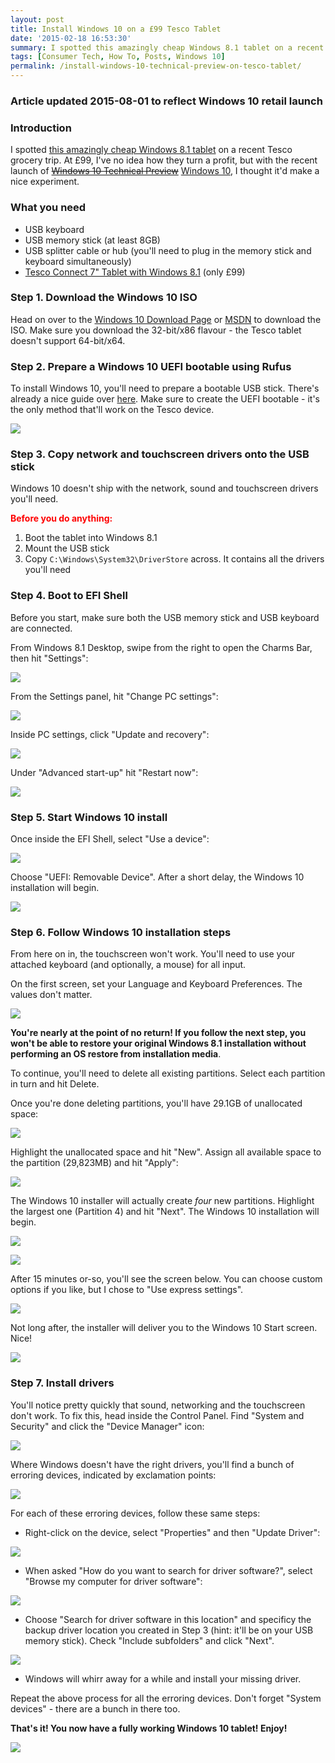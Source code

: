 ```yaml
---
layout: post
title: Install Windows 10 on a £99 Tesco Tablet
date: '2015-02-18 16:53:30'
summary: I spotted this amazingly cheap Windows 8.1 tablet on a recent Tesco grocery trip. At £99, I’ve no idea how they turn a profit, but with the recent launch of Windows 10 Technical Preview Windows 10, I thought it’d make a nice experiment ...
tags: [Consumer Tech, How To, Posts, Windows 10]
permalink: /install-windows-10-technical-preview-on-tesco-tablet/
---
```


### Article updated 2015-08-01 to reflect Windows 10 retail launch

### Introduction

I spotted <a href="http://www.tesco.com/direct/connect-7-tablet-with-windows-81-office-365-personal-32gb-wifi-black/182-3108.prd" target="_blank">this amazingly cheap Windows 8.1 tablet</a> on a recent Tesco grocery trip. At £99, I've no idea how they turn a profit, but with the recent launch of <del><a href="http://arstechnica.com/information-technology/2015/01/new-windows-10-preview-comes-to-pc-next-week-to-phones-in-february/" target="_blank">Windows 10 Technical Preview</a></del> <a href="http://blogs.windows.com/launch/" target="_blank">Windows 10</a>, I thought it'd make a nice experiment. 

### What you need

* USB keyboard
* USB memory stick (at least 8GB)
* USB splitter cable or hub (you'll need to plug in the memory stick and keyboard simultaneously)
* <a href="http://www.tesco.com/direct/connect-7-tablet-with-windows-81-office-365-personal-32gb-wifi-black/182-3108.prd" target="_blank">Tesco Connect 7" Tablet with Windows 8.1</a> (only £99)

### Step 1. Download the Windows 10 ISO

Head on over to the <a href="https://www.microsoft.com/en-us/software-download/windows10" target="_blank">Windows 10 Download Page</a> or <a href="https://msdn.microsoft.com/en-us/default.aspx" target="_blank">MSDN</a> to download the ISO. Make sure you download the 32-bit/x86 flavour - the Tesco tablet doesn't support 64-bit/x64.

### Step 2. Prepare a Windows 10 UEFI bootable using Rufus

To install Windows 10, you'll need to prepare a bootable USB stick. There's already a nice guide over <a href="http://www.intowindows.com/create-uefi-bootable-usb-of-windows-10/" target="_blank">here</a>. Make sure to create the UEFI bootable - it's the only method that'll work on the Tesco device.

![](/img/posts/2015-01-24-12_22_20-Mail.png)

### Step 3. Copy network and touchscreen drivers onto the USB stick

Windows 10 doesn't ship with the network, sound and touchscreen drivers you'll need.

<strong style="color: red;">Before you do anything:</strong>

1. Boot the tablet into Windows 8.1
2. Mount the USB stick 
3. Copy <code>C:\Windows\System32\DriverStore</code> across. It contains all the drivers you'll need

### Step 4. Boot to EFI Shell

Before you start, make sure both the USB memory stick and USB keyboard are connected.

From Windows 8.1 Desktop, swipe from the right to open the Charms Bar, then hit "Settings":

![](/img/posts/2015-01-24-13_00_18-Greenshot.png)

From the Settings panel, hit "Change PC settings":

![](/img/posts/2015-01-24-13_00_51-Greenshot-2.png)

Inside PC settings, click "Update and recovery":

![](/img/posts/2015-01-24-13_01_03-Greenshot.png)

Under "Advanced start-up" hit "Restart now":

![](/img/posts/2015-01-24-13_01_29-Greenshot.png)

### Step 5. Start Windows 10 install

Once inside the EFI Shell, select "Use a device":

![](/img/posts/File-18-02-2015-21-04-40.jpeg)

Choose "UEFI: Removable Device". After a short delay, the Windows 10 installation will begin.

![](/img/posts/File-18-02-2015-21-05-11.jpeg)

### Step 6. Follow Windows 10 installation steps

From here on in, the touchscreen won't work. You'll need to use your attached keyboard (and optionally, a mouse) for all input.

On the first screen, set your Language and Keyboard Preferences. The values don't matter.

![](/img/posts/File-18-02-2015-21-06-43.jpeg)

<strong>You're nearly at the point of no return! If you follow the next step, you won't be able to restore your original Windows 8.1 installation without performing an OS restore from installation media</strong>.

To continue, you'll need to delete all existing partitions. Select each partition in turn and hit Delete.

Once you're done deleting partitions, you'll have 29.1GB of unallocated space:

![](/img/posts/File-18-02-2015-21-08-17.jpeg)

Highlight the unallocated space and hit "New". Assign all available space to the partition (29,823MB) and hit "Apply":

![](/img/posts/File-18-02-2015-21-12-11.jpeg)

The Windows 10 installer will actually create *four* new partitions. Highlight the largest one (Partition 4) and hit "Next". The Windows 10 installation will begin.

![](/img/posts/File-18-02-2015-21-13-24.jpeg)

![](/img/posts/File-18-02-2015-21-15-21.jpeg)

After 15 minutes or-so, you'll see the screen below. You can choose custom options if you like, but I chose to "Use express settings".

![](/img/posts/File-18-02-2015-21-17-47.jpeg)

Not long after, the installer will deliver you to the Windows 10 Start screen. Nice!

![](/img/posts/Untitled.png)

### Step 7. Install drivers

You'll notice pretty quickly that sound, networking and the touchscreen don't work. To fix this, head inside the Control Panel. Find "System and Security" and click the "Device Manager" icon:

![](/img/posts/Untitled2-2.png)

Where Windows doesn't have the right drivers, you'll find a bunch of erroring devices, indicated by exclamation points:

![](/img/posts/Untitled4-2.png)

For each of these erroring devices, follow these same steps:

* Right-click on the device, select "Properties" and then "Update Driver":

![](/img/posts/Untitled3-1.png)

* When asked "How do you want to search for driver software?", select "Browse my computer for driver software":

![](/img/posts/Untitled7-1.png)

* Choose "Search for driver software in this location" and specificy the backup driver location you created in Step 3 (hint: it'll be on your USB memory stick). Check "Include subfolders" and click "Next".

![](/img/posts/Untitled8-1.png)

* Windows will whirr away for a while and install your missing driver.

Repeat the above process for all the erroring devices. Don't forget "System devices" - there are a bunch in there too.

**That's it! You now have a fully working Windows 10 tablet! Enjoy!**

![](/img/posts/Untitled.png)